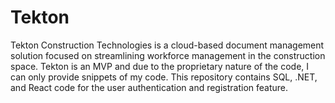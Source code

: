 # Tekton
Tekton Construction Technologies is a cloud-based document management solution focused on streamlining workforce management in the construction space. Tekton is an MVP and due to the proprietary nature of the code, I can only provide snippets of my code. This repository contains SQL, .NET, and React code for the user authentication and registration feature.
